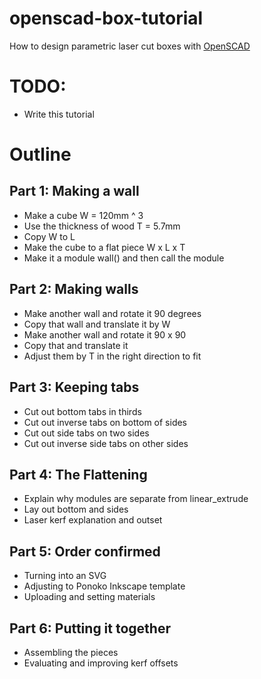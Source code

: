 # openscad-box-tutorial

How to design parametric laser cut boxes with [OpenSCAD](http://www.openscad.org/)

# TODO:

* Write this tutorial

# Outline

## Part 1: Making a wall

* Make a cube W = 120mm ^ 3
* Use the thickness of wood T = 5.7mm
* Copy W to L
* Make the cube to a flat piece W x L x T
* Make it a module wall() and then call the module

## Part 2: Making walls

* Make another wall and rotate it 90 degrees
* Copy that wall and translate it by W
* Make another wall and rotate it 90 x 90
* Copy that and translate it
* Adjust them by T in the right direction to fit

## Part 3: Keeping tabs

* Cut out bottom tabs in thirds
* Cut out inverse tabs on bottom of sides
* Cut out side tabs on two sides
* Cut out inverse side tabs on other sides

## Part 4: The Flattening

* Explain why modules are separate from linear_extrude
* Lay out bottom and sides
* Laser kerf explanation and outset

## Part 5: Order confirmed

* Turning into an SVG
* Adjusting to Ponoko Inkscape template
* Uploading and setting materials

## Part 6: Putting it together

* Assembling the pieces
* Evaluating and improving kerf offsets
